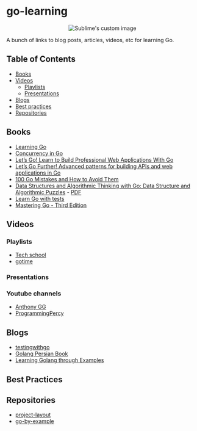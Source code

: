 # go-learning
<p align="center">
  <img src="./assets/thumbnail.jpg?raw=true" alt="Sublime's custom image"/>
</p>

A bunch of links to blog posts, articles, videos, etc for learning Go.


## Table of Contents

* [Books](#books)
* [Videos](#videos)
  * [Playlists](#playlists)
  * [Presentations](#presentations)
* [Blogs](#blogs)
* [Best practices](#best-practices)
* [Repositories](#repositories)

## Books

* [Learning Go](https://www.oreilly.com/library/view/learning-go/9781492077206/)
* [Concurrency in Go](https://www.oreilly.com/library/view/concurrency-in-go/9781491941294/)
* [Let’s Go! Learn to Build Professional Web Applications With Go](https://www.goodreads.com/book/show/43429043-let-s-go)
* [Let’s Go Further! Advanced patterns for building APIs and web applications in Go](https://bitfieldconsulting.com/golang/alex-edwards-lets-go-further)
* [100 Go Mistakes and How to Avoid Them](https://www.manning.com/books/100-go-mistakes-and-how-to-avoid-them)
* [Data Structures and Algorithmic Thinking with Go: Data Structure and Algorithmic Puzzles](https://www.amazon.com/Data-Structures-Algorithmic-Thinking-Structure/dp/1949870901) - [PDF]()
* [Learn Go with tests](https://github.com/quii/learn-go-with-tests/releases)
* [Mastering Go - Third Edition](https://www.packtpub.com/product/mastering-go-third-edition/9781801079310)



## Videos

### Playlists

* [Tech school](https://www.youtube.com/@TECHSCHOOLGURU)
* [gotime](https://changelog.com/gotime/)

### Presentations

### Youtube channels 

* [Anthony GG](https://www.youtube.com/@anthonygg_)
* [ProgrammingPercy](https://www.youtube.com/@programmingpercy)


## Blogs 

* [testingwithgo](https://testwithgo.com/)
* [Golang Persian Book](https://book.gofarsi.ir/)
* [Learning Golang through Examples](https://hackernoon.com/time-to-go-learning-golang-through-examples-480a90c5e7f9)


## Best Practices


## Repositories

* [project-layout](https://github.com/golang-standards/project-layout)
* [go-by-example](https://github.com/wangkechun/go-by-example)
